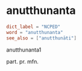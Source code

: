 # anutthunanta

``` toml
dict_label = "NCPED"
word = "anutthunanta"
see_also = ["anutthunāti"]
```

anutthunanta1

part. pr. mfn.

